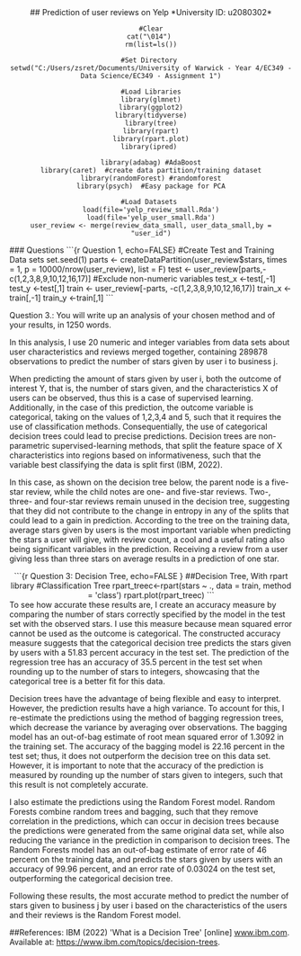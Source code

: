 <div align="center">
## Prediction of user reviews on Yelp
*University ID: u2080302*

```{r, include=FALSE}
#Clear
cat("\014") 
rm(list=ls())

#Set Directory 
setwd("C:/Users/zsret/Documents/University of Warwick - Year 4/EC349 - Data Science/EC349 - Assignment 1")

#Load Libraries
library(glmnet)
library(ggplot2)
library(tidyverse)
library(tree)
library(rpart)
library(rpart.plot)
library(ipred) 

library(adabag) #AdaBoost
library(caret)  #create data partition/training dataset
library(randomForest) #randomforest
library(psych)  #Easy package for PCA

#Load Datasets 
load(file='yelp_review_small.Rda')
load(file='yelp_user_small.Rda')
user_review <- merge(review_data_small, user_data_small,by = "user_id")
```

<div align="left">
### Questions
```{r Question 1, echo=FALSE}
#Create Test and Training Data sets
set.seed(1) 
parts <- createDataPartition(user_review$stars, times = 1,  p = 10000/nrow(user_review), list = F)
test <- user_review[parts,-c(1,2,3,8,9,10,12,16,17)] #Exclude non-numeric variables
test_x <-test[,-1] 
test_y <-test[,1]
train <- user_review[-parts, -c(1,2,3,8,9,10,12,16,17)]
train_x <-train[,-1]
train_y <-train[,1]
```



Question 3.: You will write up an analysis of your chosen method and of your results, in 1250 words.


  In this analysis, I use 20 numeric and integer variables from data sets about user characteristics and reviews merged together, containing 289878 observations to predict the number of stars given by user i to business j.  

  When predicting the amount of stars given by user i, both the outcome of interest Y, that is, the number of stars given, and the characteristics X of users can be observed, thus this is a case of supervised learning. Additionally, in the case of this prediction, the outcome variable is categorical, taking on the values of 1,2,3,4 and 5, such that it requires the use of classification methods. Consequentially, the use of categorical decision trees could lead to precise predictions. Decision trees are non-parametric supervised-learning methods, that split the feature space of X characteristics into regions based on informativeness, such that the variable best classifying the data is split first (IBM, 2022). 
  
  In this case, as shown on the decision tree below, the parent node is a five-star review, while the child notes are one- and five-star reviews. Two-, three- and four-star reviews remain unused in the decision tree, suggesting that they did not contribute to the change in entropy in any of the splits that could lead to a gain in prediction.  According to the tree on the training data, average stars given by users is the most important variable when predicting the stars a user will give, with review count, a cool and a useful rating also being significant variables in the prediction. Receiving a review from a user giving less than three stars on average results in a prediction of one star.     

<div align="center">
```{r Question 3: Decision Tree, echo=FALSE }
##Decision Tree, With rpart library
  #Classification Tree
  rpart_treec<-rpart(stars ~ ., data = train, method = 'class')
  rpart.plot(rpart_treec)
```
   
   
  <div align="left">
  To see how accurate these results are, I create an accuracy measure by comparing the number of stars correctly specified by the model in the test set with the observed stars. I use this measure because mean squared error cannot be used as the outcome is categorical. The constructed accuracy measure suggests that the categorical decision tree predicts the stars given by users with a 51.83 percent accuracy in the test set. The prediction of the regression tree has an accuracy of 35.5 percent in the test set when rounding up to the number of stars to integers, showcasing that the categorical tree is a better fit for this data. 
  
  Decision trees have the advantage of being flexible and easy to interpret. However, the prediction results have a high variance. To account for this, I re-estimate the predictions using the method of bagging regression trees, which decrease the variance by averaging over observations. The bagging model has an out-of-bag estimate of root mean squared error of 1.3092 in the training set. The accuracy of the bagging model is 22.16 percent in the test set; thus, it does not outperform the decision tree on this data set. However, it is important to note that the accuracy of the prediction is measured by rounding up the number of stars given to integers, such that this result is not completely accurate. 
  
  I also estimate the predictions using the Random Forest model. Random Forests combine random trees and bagging, such that they remove correlation in the predictions, which can occur in decision trees because the predictions were generated from the same original data set, while also reducing the variance in the prediction in comparison to decision trees. The Random Forests model has an out-of-bag estimate of  error rate of 46 percent on the training data, and predicts the stars given by users with an accuracy of 99.96 percent, and an error rate of 0.03024 on the test set, outperforming the categorical decision tree. 
  
  Following these results, the most accurate method to predict the number of stars given to business j by user i based on the characteristics of the users and their reviews is the Random Forest model. 




##References:
IBM (2022) 'What is a Decision Tree' [online] www.ibm.com. Available at: https://www.ibm.com/topics/decision-trees.
